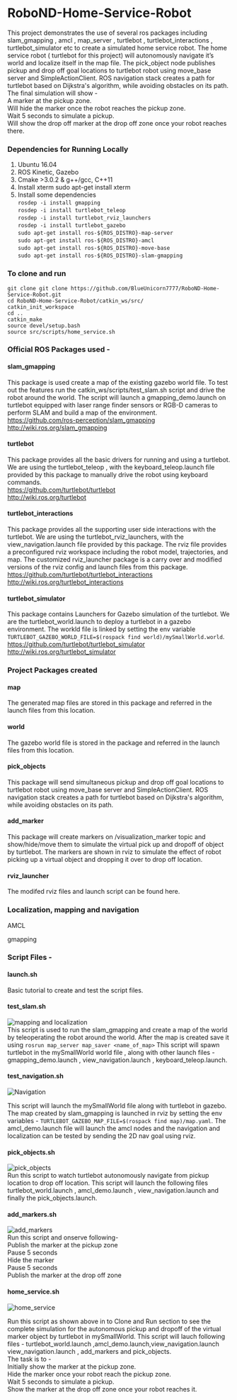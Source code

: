 # RoboND-Home-Service-Robot
This project demonstrates the use of several ros packages including slam_gmapping , amcl , map_server , turtlebot , turtlebot_interactions , turtlebot_simulator etc to create a simulated home service robot. The home service robot ( turtlebot for this project) will autonomously navigate it’s world and localize itself in the map file. The pick_object node publishes pickup and drop off goal locations to turtlebot robot using move_base server and SimpleActionClient. ROS navigation stack creates a path for turtlebot based on Dijkstra's algorithm, while avoiding obstacles on its path.  
The final simulation will show -  
A marker at the pickup zone.  
Will hide the marker once the robot reaches the pickup zone.  
Wait 5 seconds to simulate a pickup.  
Will show the drop off marker at the drop off zone once your robot reaches there.  


### Dependencies for Running Locally
1. Ubuntu 16.04
2. ROS Kinetic, Gazebo  
3. Cmake >3.0.2 & g++/gcc, C++11 
4. Install xterm sudo apt-get install xterm 
5. Install some dependencies  
`rosdep -i install gmapping`  
`rosdep -i install turtlebot_teleop`  
`rosdep -i install turtlebot_rviz_launchers`    
`rosdep -i install turtlebot_gazebo`    
`sudo apt-get install ros-${ROS_DISTRO}-map-server`  
`sudo apt-get install ros-${ROS_DISTRO}-amcl`  
`sudo apt-get install ros-${ROS_DISTRO}-move-base `   
`sudo apt-get install ros-${ROS_DISTRO}-slam-gmapping`  

### To clone and run
`git clone git clone https://github.com/BlueUnicorn7777/RoboND-Home-Service-Robot.git`  
`cd RoboND-Home-Service-Robot/catkin_ws/src/`  
`catkin_init_workspace`   
`cd ..`  
`catkin_make`  
`source devel/setup.bash`  
`source src/scripts/home_service.sh`  


### Official ROS Packages used -
#### slam_gmapping  
This package is used create a map of the existing gazebo world file. To test out the features run the catkin_ws/scripts/test_slam.sh script and drive the robot around the world. The script will launch a gmapping_demo.launch on turtlebot equipped with laser range finder sensors or RGB-D cameras to perform SLAM and build a map of the environment.    
https://github.com/ros-perception/slam_gmapping  
http://wiki.ros.org/slam_gmapping  
#### turtlebot  
This package provides all the basic drivers for running and using a turtlebot. We are using the turtlebot_teleop , with the keyboard_teleop.launch file provided by this package to manually drive the robot using keyboard commands.    
https://github.com/turtlebot/turtlebot  
http://wiki.ros.org/turtlebot  
#### turtlebot_interactions
This package provides all the supporting user side interactions with the turtlebot. We are using the turtlebot_rviz_launchers, with the view_navigation.launch file provided by this package. The rviz file provides a preconfigured rviz workspace including the robot model, trajectories, and map. The customized rviz_launcher package is a carry over and modified versions of the rviz config and launch files from this package.    
https://github.com/turtlebot/turtlebot_interactions  
http://wiki.ros.org/turtlebot_interactions  
#### turtlebot_simulator  
This package contains Launchers for Gazebo simulation of the turtlebot. We are the turtlebot_world.launch to deploy a turtlebot in a gazebo environment. The workld file is linked by setting the env variable  `TURTLEBOT_GAZEBO_WORLD_FILE=$(rospack find world)/mySmallWorld.world`.   
https://github.com/turtlebot/turtlebot_simulator  
http://wiki.ros.org/turtlebot_simulator  


### Project Packages created

#### map
The generated map files are stored in this package and referred in the launch files from this location.
#### world 
The gazebo world file is stored in the package and referred in the launch files from this location.     
#### pick_objects
This package will send simultaneous pickup and drop off goal locations to turtlebot robot using move_base server and SimpleActionClient.
ROS navigation stack creates a path for turtlebot based on Dijkstra's algorithm, while avoiding obstacles on its path.
#### add_marker
This package will create markers on /visualization_marker topic and show/hide/move them to simulate the virtual pick up and dropoff of object by turtlebot. The markers are shown in rviz to simulate the effect of robot picking up a virtual object and dropping it over to drop off location.
#### rviz_launcher
The modifed rviz files and launch script can be found here.  

### Localization, mapping and navigation  

AMCL

gmapping


### Script Files -
#### launch.sh
Basic tutorial to create and test the script files.
#### test_slam.sh
![mapping and localization](https://github.com/BlueUnicorn7777/RoboND-Home-Service-Robot/blob/main/gif/mapping.gif)  
This script is used to run the slam_gmapping and create a map of the world by teleoperating the robot around the world. After the map is created save it using  `rosrun map_server map_saver <name_of_map>`
This script will spawn turtlebot in the mySmallWorld world file , along with other launch files - gmapping_demo.launch , view_navigation.launch , keyboard_teleop.launch.

#### test_navigation.sh
![Navigation](https://github.com/BlueUnicorn7777/RoboND-Home-Service-Robot/blob/main/gif/navigation.gif)    

This script will launch the mySmallWorld file along with turtlebot in gazebo. The map created by slam_gmapping is launched in rviz by setting the env variables -
`TURTLEBOT_GAZEBO_MAP_FILE=$(rospack find map)/map.yaml`. The amcl_demo.launch file will launch the amcl nodes and the navigation and localization can be tested by sending the 2D nav goal using rviz. 
#### pick_objects.sh
![pick_objects](https://github.com/BlueUnicorn7777/RoboND-Home-Service-Robot/blob/main/gif/pick_objects.gif)  
Run this script to watch turtlebot autonomously navigate from pickup location to drop off location. This script will launch the following files 
turtlebot_world.launch , amcl_demo.launch , view_navigation.launch and finally the pick_objects.launch. 

#### add_markers.sh
![add_markers](https://github.com/BlueUnicorn7777/RoboND-Home-Service-Robot/blob/main/gif/add_markers.gif)  
Run this script and onserve following-   
Publish the marker at the pickup zone  
Pause 5 seconds  
Hide the marker  
Pause 5 seconds  
Publish the marker at the drop off zone 
#### home_service.sh
![home_service](https://github.com/BlueUnicorn7777/RoboND-Home-Service-Robot/blob/main/gif/home_service.gif)  

Run this script as shown above in to Clone and Run section to see the complete simulation for the autonomous pickup and dropoff of the virtual marker object by turtlebot in mySmallWorld. This script will lauch following files - turtlebot_world.launch ,amcl_demo.launch,view_navigation.launch view_navigation.launch , add_markers and pick_objects.  
The task is to -  
Initially show the marker at the pickup zone.  
Hide the marker once your robot reach the pickup zone.  
Wait 5 seconds to simulate a pickup.  
Show the marker at the drop off zone once your robot reaches it.  



